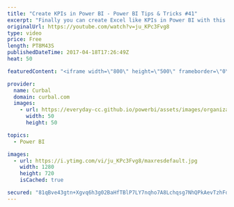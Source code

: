 ```yaml
---
title: "Create KPIs in Power BI - Power BI Tips & Tricks #41"
excerpt: "Finally you can create Excel like KPIs in Power BI with this neat trick!  Download the example here:  http://gofile.me/2kEOD/MkrKmd0fp Northwind data source: https://www.youtube.com/watch?v=k3NMIlLffrU Unicodes: http://unicodelookup.com/#triangle/1   Looking for a download file? Go to our Download Center:"
originalUrl: https://youtube.com/watch?v=ju_KPc3Fvg8
type: video
price: Free
length: PT8M43S
publishedDateTime: 2017-04-18T17:26:49Z
heat: 50

featuredContent: "<iframe width=\"800\" height=\"500\" frameborder=\"0\" src=\"https://www.youtube.com/embed/ju_KPc3Fvg8\" allow=\"accelerometer; autoplay; encrypted-media; gyroscope; picture-in-picture\" allowfullscreen></iframe>"

provider:
  name: Curbal
  domain: curbal.com
  images:
    - url: https://everyday-cc.github.io/powerbi/assets/images/organizations/curbal.com-50x50.jpg
      width: 50
      height: 50

topics:
  - Power BI

images:
  - url: https://i.ytimg.com/vi/ju_KPc3Fvg8/maxresdefault.jpg
    width: 1280
    height: 720
    isCached: true

secured: "81qBve43gtn+Xgvq6h3g02BaHfTBlP7LY7nqho7A8Lchqsg7NhQPkAevTzhFdNyI8ORdh6vLt6tLNTus/9E/HByu6tmeZ4HAytSapEmw3xdrayLCyrgCRyaeJVGVmN5czFV+rv7wYr/c96CXecCdc62M2pYo/oi07VtEceaJVhAs6ZXLE2zu7VLbFsmIkf+hxgvSM3Vl9QU6R8cffBfLeUjpGHXEWYSB7sUbmG3DaaR+tJjGDgRBioZCm1iWY9rrQY/hxP0SdFcY3iVV6lGRSN8GAec2gCeYzJ+GG8+QBwkQ+ffwiXRfOmom4ThkE3svxB9f0rNb2D3asaaErqHqB7VLu0/9nfIMZr6Gqo36GPnBxgj3LJBNYg3pFuM3Lrry55F3zyAiql4J+8hXFni2CyC6AtuNnnASez7p17rnIxE=;BbsbFw27YU1tw53XaIzlMw=="
---
```


